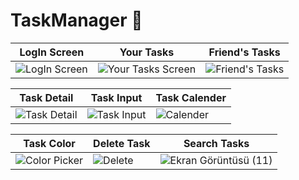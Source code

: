 # TaskManager 📝

| LogIn Screen | Your Tasks | Friend's Tasks |
|---------|---------|---------|
|![LogIn Screen](https://github.com/BerkayyKurtoglu/TaskManager/assets/88981781/86982079-6b8c-475d-bdb3-7154f8c578e0) | ![Your Tasks Screen](https://github.com/BerkayyKurtoglu/TaskManager/assets/88981781/de096366-485e-46ce-aa29-668da9e92a30) |![Friend's Tasks ](https://github.com/BerkayyKurtoglu/TaskManager/assets/88981781/37edb07f-1fba-4253-81b5-f99d88f50c60) | 

| Task Detail |Task Input |Task Calender|
|----------|---------|---------|
| ![Task Detail](https://github.com/BerkayyKurtoglu/TaskManager/assets/88981781/cde6a698-c43d-4fa3-b8db-acd3befc99da)| ![Task Input ](https://github.com/BerkayyKurtoglu/TaskManager/assets/88981781/86033258-57a4-4f62-bcb9-217a2a07f208)| ![Calender](https://github.com/BerkayyKurtoglu/TaskManager/assets/88981781/e1052cbc-7722-4282-b498-8e59364d8d2a) |

| Task Color | Delete Task | Search Tasks |
|----------|---------|---------|
| ![Color Picker](https://github.com/BerkayyKurtoglu/TaskManager/assets/88981781/1d781817-31a2-4355-bbe6-2803adcab560) | ![Delete](https://github.com/BerkayyKurtoglu/TaskManager/assets/88981781/fd1e6b0d-7b85-48b9-a87f-25af89184572) | ![Ekran Görüntüsü (11)](https://github.com/BerkayyKurtoglu/TaskManager/assets/88981781/fd42391e-eee9-4c96-99b7-042401d4131f) |



